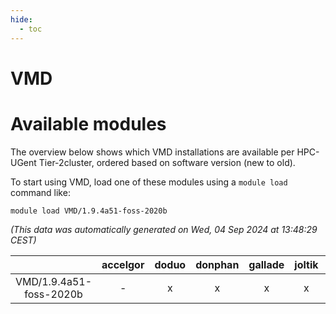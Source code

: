 ```yaml
---
hide:
  - toc
---
```


VMD
===

# Available modules


The overview below shows which VMD installations are available per HPC-UGent Tier-2cluster, ordered based on software version (new to old).

To start using VMD, load one of these modules using a `module load` command like:

```shell
module load VMD/1.9.4a51-foss-2020b
```

*(This data was automatically generated on Wed, 04 Sep 2024 at 13:48:29 CEST)*  

| |accelgor|doduo|donphan|gallade|joltik|shinx|skitty|
| :---: | :---: | :---: | :---: | :---: | :---: | :---: | :---: |
|VMD/1.9.4a51-foss-2020b|-|x|x|x|x|-|x|
